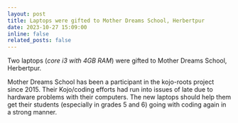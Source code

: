 ```yaml
---
layout: post
title: Laptops were gifted to Mother Dreams School, Herbertpur
date: 2023-10-27 15:09:00
inline: false
related_posts: false
---
```


Two laptops (*core i3 with 4GB RAM*) were gifted to Mother Dreams School, Herbertpur.

Mother Dreams School has been a participant in the kojo-roots project since 2015. Their Kojo/coding efforts had run into issues of late due to hardware problems with their computers. The new laptops should help them get their students (especially in grades 5 and 6) going with coding again in a strong manner.


